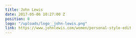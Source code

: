 ```yaml
---
title: John Lewis
date: 2017-05-06 10:27:00 Z
position: 0
logo: "/uploads/logo__john-lewis.png"
link: https://www.johnlewis.com/women/personal-style-edit
---
```


